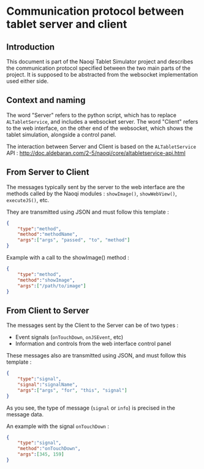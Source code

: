 # Communication protocol between tablet server and client

## Introduction

This document is part of the Naoqi Tablet Simulator project and describes the communication protocol specified between the two main parts of the project. It is supposed to be abstracted from the websocket implementation used either side.

## Context and naming

The word "Server" refers to the python script, which has to replace `ALTabletService`, and includes a websocket server.
The word "Client" refers to the web interface, on the other end of the websocket, which shows the tablet simulation, alongside a control panel.

The interaction between Server and Client is based on the `ALTabletService` API :
http://doc.aldebaran.com/2-5/naoqi/core/altabletservice-api.html

## From Server to Client

The messages typically sent by the server to the web interface are the methods called by the Naoqi modules : `showImage()`, `showWebView()`, `executeJS()`, etc.

They are transmitted using JSON and must follow this template : 

```json
{
    "type":"method",
    "method":"methodName",
    "args":["args", "passed", "to", "method"]
}
```

Example with a call to the showImage() method :

```json
{
    "type":"method",
    "method":"showImage",
    "args":["/path/to/image"]
}
```

## From Client to Server

The messages sent by the Client to the Server can be of two types :

* Event signals (`onTouchDown`, `onJSEvent`, etc)
* Information and controls from the web interface control panel

These messages also are transmitted using JSON, and must follow this template : 

```json
{
    "type":"signal",
    "signal":"signalName",
    "args":["args", "for", "this", "signal"]
}
```

As you see, the type of message (`signal` or `info`) is precised in the message data.

An example with the signal `onTouchDown` :

```json
{
    "type":"signal",
    "method":"onTouchDown",
    "args":[345, 159]
}
```



